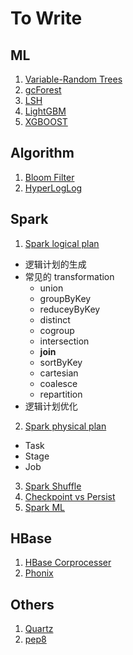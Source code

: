 # To Write

## ML
1. [Variable-Random Trees](https://www.jair.org/media/2470/live-2470-3860-jair.pdf)
2. [gcForest](https://arxiv.org/pdf/1702.08835.pdf)
3. [LSH](https://en.wikipedia.org/wiki/Locality-sensitive_hashing#Random_projection)
4. [LightGBM]()
5. [XGBOOST]()

## Algorithm
1. [Bloom Filter](https://en.wikipedia.org/wiki/Bloom_filter)
2. [HyperLogLog](https://en.wikipedia.org/wiki/HyperLogLog)

## Spark
1. [Spark logical plan](https://www.kancloud.cn/kancloud/spark-internals/45241)
  * 逻辑计划的生成
  * 常见的 transformation
    * union
    * groupByKey
    * reduceyByKey
    * distinct
    * cogroup
    * intersection
    * **join**
    * sortByKey
    * cartesian
    * coalesce
    * repartition
  * 逻辑计划优化
2. [Spark physical plan](https://www.kancloud.cn/kancloud/spark-internals/45242)
  * Task
  * Stage
  * Job
3. [Spark Shuffle]()
4. [Checkpoint vs Persist](https://www.kancloud.cn/kancloud/spark-internals/45239)
5. [Spark ML]()


## HBase
1. [HBase Corprocesser](https://blogs.apache.org/hbase/entry/coprocessor_introduction)
2. [Phonix]()

## Others
1. [Quartz](http://www.quartz-scheduler.org/)
2. [pep8](https://www.python.org/dev/peps/pep-0008/)
